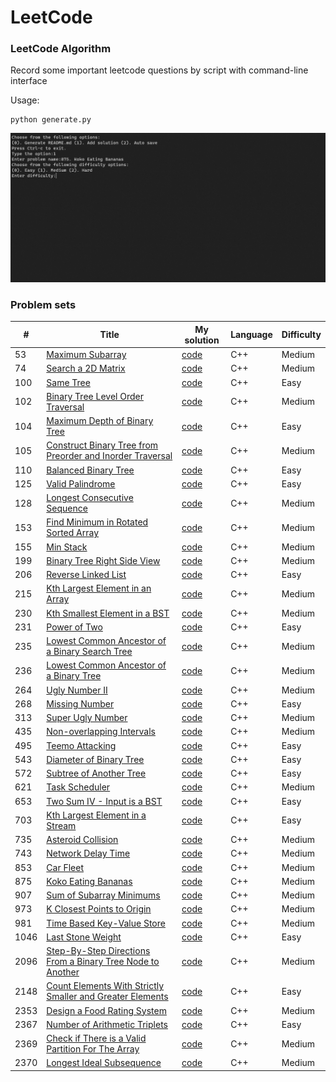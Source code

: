 LeetCode
========

### LeetCode Algorithm

Record some important leetcode questions by script with command-line interface

Usage:
```
python generate.py
```

![image](https://github.com/coffree0123/Leetcode/blob/master/imgs/interface.png?raw=true)

### Problem sets

| # | Title | My solution | Language | Difficulty |
|---| ----- | -------- | ---------- | ---------- |
|53|[Maximum Subarray](https://leetcode.com/problems/maximum-subarray)|[code](https://github.com/coffree0123/Leetcode/blob/master/solutions/53_Medium_Maximum%20Subarray.cpp)|C++|Medium|
|74|[Search a 2D Matrix](https://leetcode.com/problems/search-a-2d-matrix)|[code](https://github.com/coffree0123/Leetcode/blob/master/solutions/74_Medium_Search%20a%202D%20Matrix.cpp)|C++|Medium|
|100|[Same Tree](https://leetcode.com/problems/same-tree)|[code](https://github.com/coffree0123/Leetcode/blob/master/solutions/100_Easy_Same%20Tree.cpp)|C++|Easy|
|102|[Binary Tree Level Order Traversal](https://leetcode.com/problems/binary-tree-level-order-traversal)|[code](https://github.com/coffree0123/Leetcode/blob/master/solutions/102_Medium_Binary%20Tree%20Level%20Order%20Traversal.cpp)|C++|Medium|
|104|[Maximum Depth of Binary Tree](https://leetcode.com/problems/maximum-depth-of-binary-tree)|[code](https://github.com/coffree0123/Leetcode/blob/master/solutions/104_Easy_Maximum%20Depth%20of%20Binary%20Tree.cpp)|C++|Easy|
|105|[Construct Binary Tree from Preorder and Inorder Traversal](https://leetcode.com/problems/construct-binary-tree-from-preorder-and-inorder-traversal)|[code](https://github.com/coffree0123/Leetcode/blob/master/solutions/105_Medium_Construct%20Binary%20Tree%20from%20Preorder%20and%20Inorder%20Traversal.cpp)|C++|Medium|
|110|[Balanced Binary Tree](https://leetcode.com/problems/balanced-binary-tree)|[code](https://github.com/coffree0123/Leetcode/blob/master/solutions/110_Easy_Balanced%20Binary%20Tree.cpp)|C++|Easy|
|125|[Valid Palindrome](https://leetcode.com/problems/valid-palindrome)|[code](https://github.com/coffree0123/Leetcode/blob/master/solutions/125_Easy_Valid%20Palindrome.cpp)|C++|Easy|
|128|[Longest Consecutive Sequence](https://leetcode.com/problems/longest-consecutive-sequence)|[code](https://github.com/coffree0123/Leetcode/blob/master/solutions/128_Medium_Longest%20Consecutive%20Sequence.cpp)|C++|Medium|
|153|[Find Minimum in Rotated Sorted Array](https://leetcode.com/problems/find-minimum-in-rotated-sorted-array)|[code](https://github.com/coffree0123/Leetcode/blob/master/solutions/153_Medium_Find%20Minimum%20in%20Rotated%20Sorted%20Array.cpp)|C++|Medium|
|155|[Min Stack](https://leetcode.com/problems/min-stack)|[code](https://github.com/coffree0123/Leetcode/blob/master/solutions/155_Medium_Min%20Stack.cpp)|C++|Medium|
|199|[Binary Tree Right Side View](https://leetcode.com/problems/binary-tree-right-side-view)|[code](https://github.com/coffree0123/Leetcode/blob/master/solutions/199_Medium_Binary%20Tree%20Right%20Side%20View.cpp)|C++|Medium|
|206|[Reverse Linked List](https://leetcode.com/problems/reverse-linked-list)|[code](https://github.com/coffree0123/Leetcode/blob/master/solutions/206_Easy_Reverse%20Linked%20List.cpp)|C++|Easy|
|215|[Kth Largest Element in an Array](https://leetcode.com/problems/kth-largest-element-in-an-array)|[code](https://github.com/coffree0123/Leetcode/blob/master/solutions/215_Medium_Kth%20Largest%20Element%20in%20an%20Array.cpp)|C++|Medium|
|230|[Kth Smallest Element in a BST](https://leetcode.com/problems/kth-smallest-element-in-a-bst)|[code](https://github.com/coffree0123/Leetcode/blob/master/solutions/230_Medium_Kth%20Smallest%20Element%20in%20a%20BST.cpp)|C++|Medium|
|231|[Power of Two](https://leetcode.com/problems/power-of-two)|[code](https://github.com/coffree0123/Leetcode/blob/master/solutions/231_Easy_Power%20of%20Two.cpp)|C++|Easy|
|235|[Lowest Common Ancestor of a Binary Search Tree](https://leetcode.com/problems/lowest-common-ancestor-of-a-binary-search-tree)|[code](https://github.com/coffree0123/Leetcode/blob/master/solutions/235_Medium_Lowest%20Common%20Ancestor%20of%20a%20Binary%20Search%20Tree.cpp)|C++|Medium|
|236|[Lowest Common Ancestor of a Binary Tree](https://leetcode.com/problems/lowest-common-ancestor-of-a-binary-tree)|[code](https://github.com/coffree0123/Leetcode/blob/master/solutions/236_Medium_Lowest%20Common%20Ancestor%20of%20a%20Binary%20Tree.cpp)|C++|Medium|
|264|[Ugly Number II](https://leetcode.com/problems/ugly-number-ii)|[code](https://github.com/coffree0123/Leetcode/blob/master/solutions/264_Medium_Ugly%20Number%20II.cpp)|C++|Medium|
|268|[Missing Number](https://leetcode.com/problems/missing-number)|[code](https://github.com/coffree0123/Leetcode/blob/master/solutions/268_Easy_Missing%20Number.cpp)|C++|Easy|
|313|[Super Ugly Number](https://leetcode.com/problems/super-ugly-number)|[code](https://github.com/coffree0123/Leetcode/blob/master/solutions/313_Medium_Super%20Ugly%20Number.cpp)|C++|Medium|
|435|[Non-overlapping Intervals](https://leetcode.com/problems/non-overlapping-intervals)|[code](https://github.com/coffree0123/Leetcode/blob/master/solutions/435_Medium_Non-overlapping%20Intervals.cpp)|C++|Medium|
|495|[Teemo Attacking](https://leetcode.com/problems/teemo-attacking)|[code](https://github.com/coffree0123/Leetcode/blob/master/solutions/495_Easy_Teemo%20Attacking.cpp)|C++|Easy|
|543|[Diameter of Binary Tree](https://leetcode.com/problems/diameter-of-binary-tree)|[code](https://github.com/coffree0123/Leetcode/blob/master/solutions/543_Easy_Diameter%20of%20Binary%20Tree.cpp)|C++|Easy|
|572|[Subtree of Another Tree](https://leetcode.com/problems/subtree-of-another-tree)|[code](https://github.com/coffree0123/Leetcode/blob/master/solutions/572_Easy_Subtree%20of%20Another%20Tree.cpp)|C++|Easy|
|621|[Task Scheduler](https://leetcode.com/problems/task-scheduler)|[code](https://github.com/coffree0123/Leetcode/blob/master/solutions/621_Medium_Task%20Scheduler.cpp)|C++|Medium|
|653|[Two Sum IV - Input is a BST](https://leetcode.com/problems/two-sum-iv---input-is-a-bst)|[code](https://github.com/coffree0123/Leetcode/blob/master/solutions/653_Easy_Two%20Sum%20IV%20-%20Input%20is%20a%20BST.cpp)|C++|Easy|
|703|[Kth Largest Element in a Stream](https://leetcode.com/problems/kth-largest-element-in-a-stream)|[code](https://github.com/coffree0123/Leetcode/blob/master/solutions/703_Easy_Kth%20Largest%20Element%20in%20a%20Stream.cpp)|C++|Easy|
|735|[Asteroid Collision](https://leetcode.com/problems/asteroid-collision)|[code](https://github.com/coffree0123/Leetcode/blob/master/solutions/735_Medium_Asteroid%20Collision.cpp)|C++|Medium|
|743|[Network Delay Time](https://leetcode.com/problems/network-delay-time)|[code](https://github.com/coffree0123/Leetcode/blob/master/solutions/743_Medium_Network%20Delay%20Time.cpp)|C++|Medium|
|853|[Car Fleet](https://leetcode.com/problems/car-fleet)|[code](https://github.com/coffree0123/Leetcode/blob/master/solutions/853_Medium_Car%20Fleet.cpp)|C++|Medium|
|875|[Koko Eating Bananas](https://leetcode.com/problems/koko-eating-bananas)|[code](https://github.com/coffree0123/Leetcode/blob/master/solutions/875_Medium_Koko%20Eating%20Bananas.cpp)|C++|Medium|
|907|[Sum of Subarray Minimums](https://leetcode.com/problems/sum-of-subarray-minimums)|[code](https://github.com/coffree0123/Leetcode/blob/master/solutions/907_Medium_Sum%20of%20Subarray%20Minimums.cpp)|C++|Medium|
|973|[K Closest Points to Origin](https://leetcode.com/problems/k-closest-points-to-origin)|[code](https://github.com/coffree0123/Leetcode/blob/master/solutions/973_Medium_K%20Closest%20Points%20to%20Origin.cpp)|C++|Medium|
|981|[Time Based Key-Value Store](https://leetcode.com/problems/time-based-key-value-store)|[code](https://github.com/coffree0123/Leetcode/blob/master/solutions/981_Medium_Time%20Based%20Key-Value%20Store.cpp)|C++|Medium|
|1046|[Last Stone Weight](https://leetcode.com/problems/last-stone-weight)|[code](https://github.com/coffree0123/Leetcode/blob/master/solutions/1046_Easy_Last%20Stone%20Weight.cpp)|C++|Easy|
|2096|[Step-By-Step Directions From a Binary Tree Node to Another](https://leetcode.com/problems/step-by-step-directions-from-a-binary-tree-node-to-another)|[code](https://github.com/coffree0123/Leetcode/blob/master/solutions/2096_Medium_Step-By-Step%20Directions%20From%20a%20Binary%20Tree%20Node%20to%20Another.cpp)|C++|Medium|
|2148|[Count Elements With Strictly Smaller and Greater Elements](https://leetcode.com/problems/count-elements-with-strictly-smaller-and-greater-elements)|[code](https://github.com/coffree0123/Leetcode/blob/master/solutions/2148_Easy_Count%20Elements%20With%20Strictly%20Smaller%20and%20Greater%20Elements.cpp)|C++|Easy|
|2353|[Design a Food Rating System](https://leetcode.com/problems/design-a-food-rating-system)|[code](https://github.com/coffree0123/Leetcode/blob/master/solutions/2353_Medium_Design%20a%20Food%20Rating%20System.cpp)|C++|Medium|
|2367|[Number of Arithmetic Triplets](https://leetcode.com/problems/number-of-arithmetic-triplets)|[code](https://github.com/coffree0123/Leetcode/blob/master/solutions/2367_Easy_Number%20of%20Arithmetic%20Triplets.cpp)|C++|Easy|
|2369|[Check if There is a Valid Partition For The Array](https://leetcode.com/problems/check-if-there-is-a-valid-partition-for-the-array)|[code](https://github.com/coffree0123/Leetcode/blob/master/solutions/2369_Medium_Check%20if%20There%20is%20a%20Valid%20Partition%20For%20The%20Array.cpp)|C++|Medium|
|2370|[Longest Ideal Subsequence](https://leetcode.com/problems/longest-ideal-subsequence)|[code](https://github.com/coffree0123/Leetcode/blob/master/solutions/2370_Medium_Longest%20Ideal%20Subsequence.cpp)|C++|Medium|

